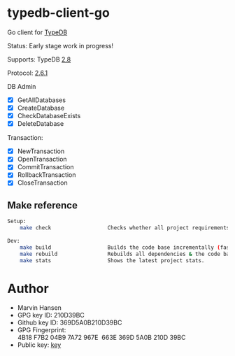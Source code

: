 # typedb-client-go

Go client for [TypeDB](https://vaticle.com/typedb)

Status: Early stage work in progress! 

Supports: TypeDB [2.8](https://github.com/vaticle/typedb/releases/tag/2.8.0)

Protocol: [2.6.1](https://github.com/vaticle/typedb-protocol/releases/tag/2.6.1)

DB Admin

- [x] GetAllDatabases
- [x] CreateDatabase
- [x] CheckDatabaseExists 
- [x] DeleteDatabase

Transaction:
- [x] NewTransaction
- [x] OpenTransaction
- [x] CommitTransaction
- [x] RollbackTransaction
- [x] CloseTransaction

## Make reference

```bash 
Setup: 
    make check                  Checks whether all project requirements are present.
     
Dev: 
    make build                  Builds the code base incrementally (fast).
    make rebuild                Rebuilds all dependencies & the code base (slow). Use after go mod changes. 
    make stats                  Shows the latest project stats. 
```

# Author

* Marvin Hansen 
* GPG key ID: 210D39BC
* Github key ID: 369D5A0B210D39BC
* GPG Fingerprint: 4B18 F7B2 04B9 7A72 967E  663E 369D 5A0B 210D 39BC 
* Public key: [key](pubkey.txt)
